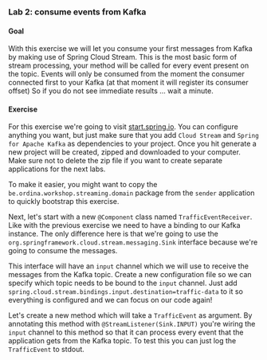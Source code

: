 ### Lab 2: consume events from Kafka
#### Goal
With this exercise we will let you consume your first messages from Kafka by making use of Spring Cloud Stream.
This is the most basic form of stream processing, your method will be called for every event present on the topic.
Events will only be consumed from the moment the consumer connected first to your Kafka (at that moment it will register its consumer offset)
So if you do not see immediate results ... wait a minute.

#### Exercise

For this exercise we're going to visit <a href="https://start.spring.io" target="_blank">start.spring.io</a>.
You can configure anything you want, but just make sure that you add `Cloud Stream` and `Spring for Apache Kafka` as dependencies to your project.
Once you hit generate a new project will be created, zipped and downloaded to your computer.
Make sure not to delete the zip file if you want to create separate applications for the next labs.

To make it easier, you might want to copy the `be.ordina.workshop.streaming.domain` package from the `sender` application to quickly bootstrap this exercise.

Next, let's start with a new `@Component` class named `TrafficEventReceiver`.
Like with the previous exercise we need to have a binding to our Kafka instance.
The only difference here is that we're going to use the `org.springframework.cloud.stream.messaging.Sink` interface because we're going to consume the messages.

This interface will have an `input` channel which we will use to receive the messages from the Kafka topic.
Create a new configuration file so we can specify which topic needs to be bound to the `input` channel.
Just add `spring.cloud.stream.bindings.input.destination=traffic-data` to it so everything is configured and we can focus on our code again!

Let's create a new method which will take a `TrafficEvent` as argument.
By annotating this method with `@StreamListener(Sink.INPUT)` you're wiring the `input` channel to this method so that it can process every event that the application gets from the Kafka topic.
To test this you can just log the `TrafficEvent` to stdout.
